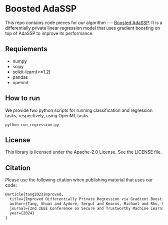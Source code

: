 # Boosted AdaSSP
This repo contains code pieces for our algorithm --- [Boosted AdaSSP](https://openreview.net/pdf?id=LrAAGxe8HY). It is a differentially private linear regression model that uses gradient boosting on top of AdaSSP to improve its performance.
## Requiements
- numpy
- scipy
- scikit-learn(>=1.2)
- pandas
- openml

## How to run
We provide two python scripts for running classification and regression tasks, respectively, using OpenML tasks.
```shellscript
python run_regression.py
```
## License

This library is licensed under the Apache-2.0 License. See the LICENSE file.

## Citation
Please use the following citation when publishing material that uses our code:
```tex
@article{tang2023improved,
  title={Improved Differentially Private Regression via Gradient Boosting},
  author={Tang, Shuai and Aydore, Sergul and Kearns, Michael and Rho, Saeyoung and Roth, Aaron and Wang, Yichen and Wang, Yu-Xiang and Wu, Zhiwei Steven},
  journal={2nd IEEE Conference on Secure and Trustworthy Machine Learning},
  year={2024}
}
```
